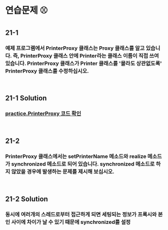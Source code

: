 # 연습문제 ⚾

## 21-1
### 예제 프로그램에서 PrinterProxy 클래스는 Proxy 클래스를 알고 있습니다. 즉, PrinterProxy 클래스 안에 Printer라는 클래스 이름이 직접 쓰여 있습니다. PrinterProxy 클래스가 Printer 클래스를 '몰라도 상관없도록' PrinterProxy 클래스를 수정하십시오. 


<br>


## 21-1 Solution
### [practice.PrinterProxy 코드 확인](https://github.com/KOO-YS/java-design-pattern/blob/master/src/main/java/proxy/practice/PrinterProxy.java)

<br>


## 21-2
### PrinterProxy 클래스에서는 setPrinterName 메소드와 realize 메소드가 synchronized 메소드로 되어 있습니다. synchronized 메소드로 하지 않았을 경우에 발생하는 문제를 제시해 보십시오. 


<br>


## 21-2 Solution
### 동시에 여러개의 스레드로부터 접근하게 되면 세팅되는 정보가 프록시와 본인 사이에 차이가 날 수 있기 때문에 synchronized를 설정
<br>